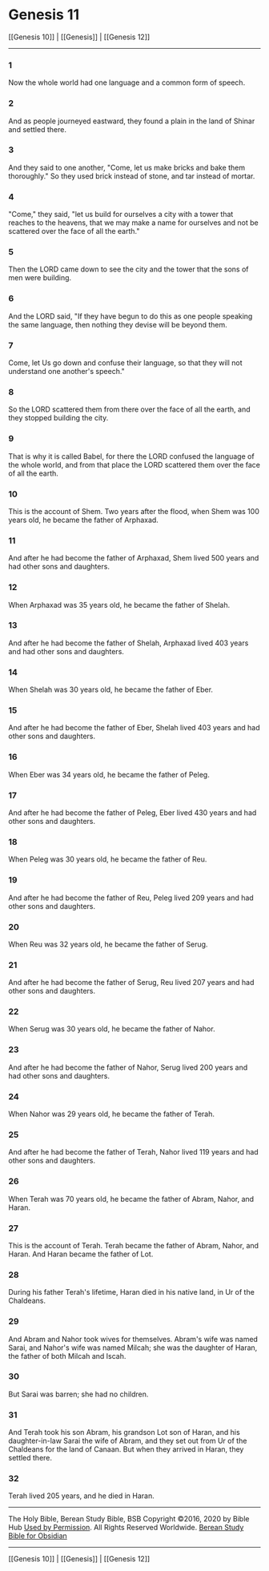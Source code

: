 # Genesis 11

[[Genesis 10]] | [[Genesis]] | [[Genesis 12]]

---

### 1
Now the whole world had one language and a common form of speech.

### 2
And as people journeyed eastward, they found a plain in the land of Shinar and settled there.

### 3
And they said to one another, "Come, let us make bricks and bake them thoroughly." So they used brick instead of stone, and tar instead of mortar.

### 4
"Come," they said, "let us build for ourselves a city with a tower that reaches to the heavens, that we may make a name for ourselves and not be scattered over the face of all the earth."

### 5
Then the LORD came down to see the city and the tower that the sons of men were building.

### 6
And the LORD said, "If they have begun to do this as one people speaking the same language, then nothing they devise will be beyond them.

### 7
Come, let Us go down and confuse their language, so that they will not understand one another's speech."

### 8
So the LORD scattered them from there over the face of all the earth, and they stopped building the city.

### 9
That is why it is called Babel, for there the LORD confused the language of the whole world, and from that place the LORD scattered them over the face of all the earth.

### 10
This is the account of Shem. Two years after the flood, when Shem was 100 years old, he became the father of Arphaxad.

### 11
And after he had become the father of Arphaxad, Shem lived 500 years and had other sons and daughters.

### 12
When Arphaxad was 35 years old, he became the father of Shelah.

### 13
And after he had become the father of Shelah, Arphaxad lived 403 years and had other sons and daughters.

### 14
When Shelah was 30 years old, he became the father of Eber.

### 15
And after he had become the father of Eber, Shelah lived 403 years and had other sons and daughters.

### 16
When Eber was 34 years old, he became the father of Peleg.

### 17
And after he had become the father of Peleg, Eber lived 430 years and had other sons and daughters.

### 18
When Peleg was 30 years old, he became the father of Reu.

### 19
And after he had become the father of Reu, Peleg lived 209 years and had other sons and daughters.

### 20
When Reu was 32 years old, he became the father of Serug.

### 21
And after he had become the father of Serug, Reu lived 207 years and had other sons and daughters.

### 22
When Serug was 30 years old, he became the father of Nahor.

### 23
And after he had become the father of Nahor, Serug lived 200 years and had other sons and daughters.

### 24
When Nahor was 29 years old, he became the father of Terah.

### 25
And after he had become the father of Terah, Nahor lived 119 years and had other sons and daughters.

### 26
When Terah was 70 years old, he became the father of Abram, Nahor, and Haran.

### 27
This is the account of Terah. Terah became the father of Abram, Nahor, and Haran. And Haran became the father of Lot.

### 28
During his father Terah's lifetime, Haran died in his native land, in Ur of the Chaldeans.

### 29
And Abram and Nahor took wives for themselves. Abram's wife was named Sarai, and Nahor's wife was named Milcah; she was the daughter of Haran, the father of both Milcah and Iscah.

### 30
But Sarai was barren; she had no children.

### 31
And Terah took his son Abram, his grandson Lot son of Haran, and his daughter-in-law Sarai the wife of Abram, and they set out from Ur of the Chaldeans for the land of Canaan. But when they arrived in Haran, they settled there.

### 32
Terah lived 205 years, and he died in Haran.

---

The Holy Bible, Berean Study Bible, BSB
Copyright ©2016, 2020 by Bible Hub
[Used by Permission](https://berean.bible/terms.htm). All Rights Reserved Worldwide.
[Berean Study Bible for Obsidian](https://github.com/gapmiss/berean-study-bible-for-obsidian)

---

[[Genesis 10]] | [[Genesis]] | [[Genesis 12]]

